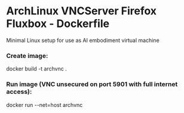 # ArchLinux VNCServer Firefox Fluxbox - Dockerfile

Minimal Linux setup for use as AI embodiment virtual machine 

### Create image:
docker build  -t archvnc .

### Run image (VNC unsecured on port 5901 with full internet access):
docker run --net=host archvnc

